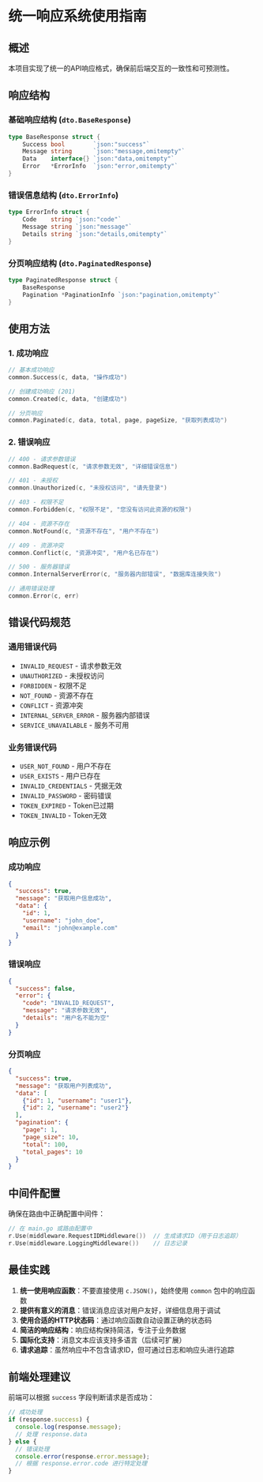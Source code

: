 # 统一响应系统使用指南

## 概述

本项目实现了统一的API响应格式，确保前后端交互的一致性和可预测性。

## 响应结构

### 基础响应结构 (`dto.BaseResponse`)

```go
type BaseResponse struct {
    Success bool        `json:"success"`
    Message string      `json:"message,omitempty"`
    Data    interface{} `json:"data,omitempty"`
    Error   *ErrorInfo  `json:"error,omitempty"`
}
```

### 错误信息结构 (`dto.ErrorInfo`)

```go
type ErrorInfo struct {
    Code    string `json:"code"`
    Message string `json:"message"`
    Details string `json:"details,omitempty"`
}
```

### 分页响应结构 (`dto.PaginatedResponse`)

```go
type PaginatedResponse struct {
    BaseResponse
    Pagination *PaginationInfo `json:"pagination,omitempty"`
}
```

## 使用方法

### 1. 成功响应

```go
// 基本成功响应
common.Success(c, data, "操作成功")

// 创建成功响应 (201)
common.Created(c, data, "创建成功")

// 分页响应
common.Paginated(c, data, total, page, pageSize, "获取列表成功")
```

### 2. 错误响应

```go
// 400 - 请求参数错误
common.BadRequest(c, "请求参数无效", "详细错误信息")

// 401 - 未授权
common.Unauthorized(c, "未授权访问", "请先登录")

// 403 - 权限不足
common.Forbidden(c, "权限不足", "您没有访问此资源的权限")

// 404 - 资源不存在
common.NotFound(c, "资源不存在", "用户不存在")

// 409 - 资源冲突
common.Conflict(c, "资源冲突", "用户名已存在")

// 500 - 服务器错误
common.InternalServerError(c, "服务器内部错误", "数据库连接失败")

// 通用错误处理
common.Error(c, err)
```

## 错误代码规范

### 通用错误代码
- `INVALID_REQUEST` - 请求参数无效
- `UNAUTHORIZED` - 未授权访问
- `FORBIDDEN` - 权限不足
- `NOT_FOUND` - 资源不存在
- `CONFLICT` - 资源冲突
- `INTERNAL_SERVER_ERROR` - 服务器内部错误
- `SERVICE_UNAVAILABLE` - 服务不可用

### 业务错误代码
- `USER_NOT_FOUND` - 用户不存在
- `USER_EXISTS` - 用户已存在
- `INVALID_CREDENTIALS` - 凭据无效
- `INVALID_PASSWORD` - 密码错误
- `TOKEN_EXPIRED` - Token已过期
- `TOKEN_INVALID` - Token无效

## 响应示例

### 成功响应

```json
{
  "success": true,
  "message": "获取用户信息成功",
  "data": {
    "id": 1,
    "username": "john_doe",
    "email": "john@example.com"
  }
}
```

### 错误响应

```json
{
  "success": false,
  "error": {
    "code": "INVALID_REQUEST",
    "message": "请求参数无效",
    "details": "用户名不能为空"
  }
}
```

### 分页响应

```json
{
  "success": true,
  "message": "获取用户列表成功",
  "data": [
    {"id": 1, "username": "user1"},
    {"id": 2, "username": "user2"}
  ],
  "pagination": {
    "page": 1,
    "page_size": 10,
    "total": 100,
    "total_pages": 10
  }
}
```

## 中间件配置

确保在路由中正确配置中间件：

```go
// 在 main.go 或路由配置中
r.Use(middleware.RequestIDMiddleware())  // 生成请求ID（用于日志追踪）
r.Use(middleware.LoggingMiddleware())    // 日志记录
```

## 最佳实践

1. **统一使用响应函数**：不要直接使用 `c.JSON()`，始终使用 `common` 包中的响应函数
2. **提供有意义的消息**：错误消息应该对用户友好，详细信息用于调试
3. **使用合适的HTTP状态码**：通过响应函数自动设置正确的状态码
4. **简洁的响应结构**：响应结构保持简洁，专注于业务数据
5. **国际化支持**：消息文本应该支持多语言（后续可扩展）
6. **请求追踪**：虽然响应中不包含请求ID，但可通过日志和响应头进行追踪

## 前端处理建议

前端可以根据 `success` 字段判断请求是否成功：

```javascript
// 成功处理
if (response.success) {
  console.log(response.message);
  // 处理 response.data
} else {
  // 错误处理
  console.error(response.error.message);
  // 根据 response.error.code 进行特定处理
}
```
